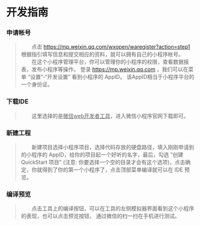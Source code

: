 # 开发指南
### 申请帐号
>　　点击 https://mp.weixin.qq.com/wxopen/waregister?action=step1 根据指引填写信息和提交相应的资料，就可以拥有自己的小程序帐号。  
　　在这个小程序管理平台，你可以管理你的小程序的权限，查看数据报表，发布小程序等操作。
登录 https://mp.weixin.qq.com ，我们可以在菜单 “设置”-“开发设置” 看到小程序的 AppID。
该AppID相当于小程序平台的一个身份证。

### 下载IDE
> 　　这里选择的是<u>微信web开发者工具</u>，进入微信小程序官网下载即可。

### 新建工程
>　　新建项目选择小程序项目，选择代码存放的硬盘路径，填入刚刚申请到的小程序的 AppID，给你的项目起一个好听的名字，最后，勾选 "创建 QuickStart 项目" (注意: 你要选择一个空的目录才会有这个选项)，点击确定，你就得到了你的第一个小程序了，点击顶部菜单编译就可以在 IDE 预览。

### 编译预览
> 　　点击工具上的编译按钮，可以在工具的左侧模拟器界面看到这个小程序的表现，也可以点击预览按钮，
> 通过微信的扫一扫在手机进行测试。
